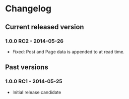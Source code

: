 # Changelog

## Current released version
### 1.0.0 RC2 - 2014-05-26

- Fixed: Post and Page data is appended to at read time.

## Past versions

### 1.0.0 RC1 - 2014-05-25

- Initial release candidate
